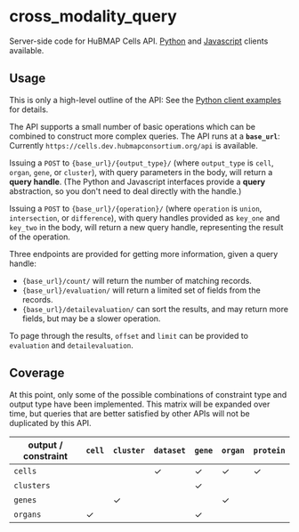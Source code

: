 # cross_modality_query

Server-side code for HuBMAP Cells API.
[Python](https://github.com/hubmapconsortium/hubmap-api-py-client) and 
[Javascript](https://github.com/hubmapconsortium/hubmap-api-js-client) clients available.

## Usage

This is only a high-level outline of the API:
See the [Python client examples](https://github.com/hubmapconsortium/hubmap-api-py-client/tree/main/examples) for details.

The API supports a small number of basic operations which can be combined to construct more complex queries.
The API runs at a **`base_url`**: Currently `https://cells.dev.hubmapconsortium.org/api` is available.

Issuing a `POST` to `{base_url}/{output_type}/` (where `output_type` is `cell`, `organ`, `gene`, or `cluster`),
with query parameters in the body, will return a **query handle**.
(The Python and Javascript interfaces provide a **query** abstraction, so you don't need to deal directly with the handle.)

Issuing a `POST` to `{base_url}/{operation}/` (where `operation` is `union`, `intersection`, or `difference`),
with query handles provided as `key_one` and `key_two` in the body, will return a new query handle,
representing the result of the operation.

Three endpoints are provided for getting more information, given a query handle:
- `{base_url}/count/` will return the number of matching records.
- `{base_url}/evaluation/` will return a limited set of fields from the records.
- `{base_url}/detailevaluation/` can sort the results, and may return more fields, but may be a slower operation.

To page through the results, `offset` and `limit` can be provided to `evaluation` and `detailevaluation`.

## Coverage

At this point, only some of the possible combinations of constraint type and output type have been implemented.
This matrix will be expanded over time, but queries that are better satisfied by other APIs will not be duplicated by this API.

| output / constraint | `cell`    | `cluster` | `dataset` | `gene`    | `organ`   | `protein` |
| ------------------- | --------- | --------- | --------- | --------- | --------- | --------- |
| `cells`             |           |           | ✓         | ✓         | ✓         | ✓         |
| `clusters`          |           |           |           | ✓         |           |           |
| `genes`             |           | ✓         |           |           | ✓         |           |
| `organs`            | ✓         |           |           | ✓         |           |           |


